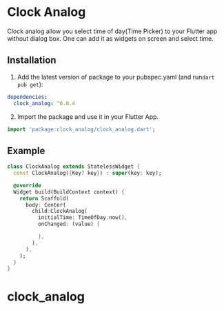 # Clock Analog

Clock analog allow you select time of day(Time Picker) to your Flutter app without dialog box.
One can add it as widgets on screen and select time.

## Installation

1. Add the latest version of package to your pubspec.yaml (and run`dart pub get`):
```yaml
dependencies:
  clock_analog: ^0.0.4
```
2. Import the package and use it in your Flutter App.
```dart
import 'package:clock_analog/clock_analog.dart';
```

## Example

```dart
class ClockAnalog extends StatelessWidget {
  const ClockAnalog({Key? key}) : super(key: key);

  @override
  Widget build(BuildContext context) {
    return Scaffold(
      body: Center(
        child:ClockAnalog(
          initialTime: TimeOfDay.now(),
          onChanged: (value) {

          },
        ),
      ),
    );
  }
}
```
# clock_analog
